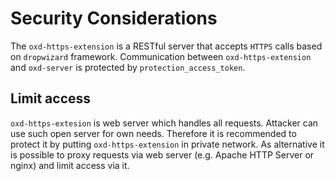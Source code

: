 # Security Considerations

The `oxd-https-extension` is a RESTful server that accepts `HTTPS` calls based on `dropwizard` framework. Communication between `oxd-https-extension` and `oxd-server` is protected by `protection_access_token`.

## Limit access

`oxd-https-extesion` is web server which handles all requests. Attacker can use such open server for own needs. Therefore it is recommended to protect it by putting `oxd-https-extension` in private network. As alternative it is possible to proxy requests via web server (e.g. Apache HTTP Server or nginx) and limit access via it. 